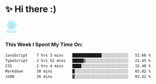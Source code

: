 <h1 align="left">✨ Hi there :)</h1>

  <a href="https://reactjs.org/" target="_blank" rel="noreferrer">   
    <img src="https://raw.githubusercontent.com/devicons/devicon/master/icons/react/react-original-wordmark.svg" alt="react" width="40"     
    height="40"/></a>
 
<h3 align="left">This Week I Spent My Time On:</h3>
<!--START_SECTION:waka-->

```txt
JavaScript    7 hrs 3 mins    █████████████░░░░░░░░░░░░   52.66 %
TypeScript    2 hrs 52 mins   █████▒░░░░░░░░░░░░░░░░░░░   21.45 %
CSS           2 hrs 4 mins    ████░░░░░░░░░░░░░░░░░░░░░   15.48 %
Markdown      30 mins         █░░░░░░░░░░░░░░░░░░░░░░░░   03.82 %
JSON          26 mins         ▓░░░░░░░░░░░░░░░░░░░░░░░░   03.32 %
```

<!--END_SECTION:waka-->


